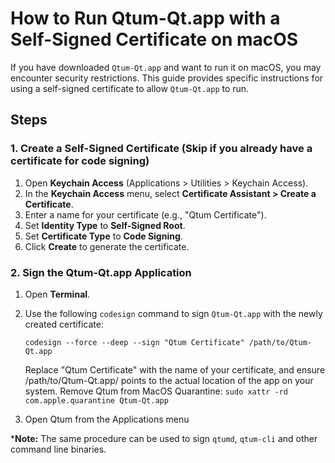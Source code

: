 # How to Run Qtum-Qt.app with a Self-Signed Certificate on macOS

If you have downloaded `Qtum-Qt.app` and want to run it on macOS, you may encounter security restrictions. This guide provides specific instructions for using a self-signed certificate to allow `Qtum-Qt.app` to run.

## Steps

### 1. Create a Self-Signed Certificate (Skip if you already have a certificate for code signing)

1. Open **Keychain Access** (Applications > Utilities > Keychain Access).
2. In the **Keychain Access** menu, select **Certificate Assistant > Create a Certificate**.
3. Enter a name for your certificate (e.g., "Qtum Certificate").
4. Set **Identity Type** to **Self-Signed Root**.
5. Set **Certificate Type** to **Code Signing**.
6. Click **Create** to generate the certificate.

### 2. Sign the Qtum-Qt.app Application

1. Open **Terminal**.
2. Use the following `codesign` command to sign `Qtum-Qt.app` with the newly created certificate:
   
   ```
   codesign --force --deep --sign "Qtum Certificate" /path/to/Qtum-Qt.app
   ```
   
   Replace "Qtum Certificate" with the name of your certificate, and ensure /path/to/Qtum-Qt.app/ points to the actual location of the app on your system.
   Remove Qtum from MacOS Quarantine:
   `sudo xattr -rd com.apple.quarantine Qtum-Qt.app`
   
3. Open Qtum from the Applications menu
	

***Note:** The same procedure can be used to sign `qtumd`, `qtum-cli` and other command line binaries.
